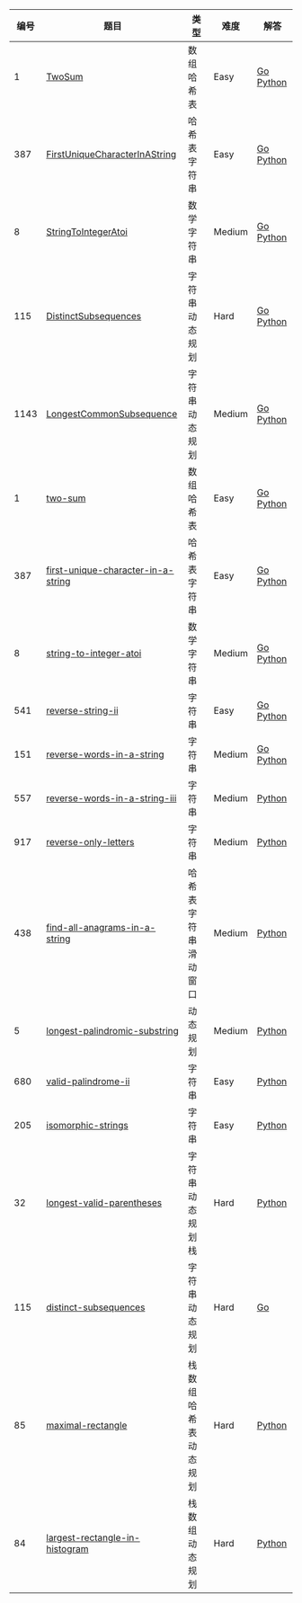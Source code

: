 | 编号 | 题目 | 类型 | 难度 | 解答 | 
| --- | --- | --- |  --- | --- |
| 1 | [TwoSum](https://leetcode-cn.com/problems/two-sum/) | 数组 哈希表| Easy | [Go](algorithm/TwoSum-1.go) [Python](algorithm/LeetCode_1_0041.py) |
| 387 | [FirstUniqueCharacterInAString](https://leetcode-cn.com/problems/first-unique-character-in-a-string/) | 哈希表 字符串| Easy | [Go](algorithm/FirstUniqueCharacterInAString-387.go) [Python](algorithm/LeetCode_387_0041.py) |
| 8 | [StringToIntegerAtoi](https://leetcode-cn.com/problems/string-to-integer-atoi/) | 数学 字符串 | Medium | [Go](algorithm/StringToIntegerAtoi-8.go) [Python](algorithm/LeetCode_8_0041.py) |
| 115 | [DistinctSubsequences](https://leetcode-cn.com/problems/distinct-subsequences) | 字符串 动态规划| Hard | [Go](algorithm/115-DistinctSubsequences.go) [Python](algorithm/115-DistinctSubsequences.go) |
| 1143 | [LongestCommonSubsequence](https://leetcode-cn.com/problems/longest-common-subsequence/) | 字符串 动态规划| Medium | [Go](algorithm/1143-LongestCommonSubsequence.go) [Python](algorithm/LeetCode_1143_0041.py) |
| 1 | [two-sum](https://leetcode-cn.com/problems/two-sum/) | 数组 哈希表| Easy | [Go](algorithm/TwoSum-1.go) [Python](algorithm/LeetCode_1_0041.py) |
| 387 | [first-unique-character-in-a-string](https://leetcode-cn.com/problems/first-unique-character-in-a-string/) | 哈希表 字符串| Easy | [Go](algorithm/FirstUniqueCharacterInAString-387.go) [Python](algorithm/LeetCode_387_0041.py) |
| 8 | [string-to-integer-atoi](https://leetcode-cn.com/problems/string-to-integer-atoi/) | 数学 字符串 | Medium | [Go](algorithm/StringToIntegerAtoi-8.go) [Python](algorithm/LeetCode_8_0041.py) |
| 541 | [reverse-string-ii](https://leetcode.com/problems/reverse-string-ii/) | 字符串 | Easy | [Go](algorithm/ReverseStringIi-541.go) [Python](algorithm/LeetCode_541_0041.py) |
| 151 | [reverse-words-in-a-string](https://leetcode.com/problems/reverse-words-in-a-string/) | 字符串 | Medium | [Go](algorithm/ReverseWordsInAString-151.go) [Python](algorithm/LeetCode_151_0041.py) |
| 557 | [reverse-words-in-a-string-iii](https://leetcode-cn.com/problems/reverse-words-in-a-string-iii/) | 字符串 | Medium |  [Python](algorithm/LeetCode_557_0041.py) |
| 917 | [reverse-only-letters](https://leetcode-cn.com/problems/reverse-only-letters/) | 字符串 | Medium |  [Python](algorithm/LeetCode_917_0041.py) |
| 438 | [find-all-anagrams-in-a-string](https://leetcode-cn.com/problems/find-all-anagrams-in-a-string/) | 哈希表 字符串 滑动窗口 | Medium |  [Python](algorithm/LeetCode_438_0041.py) |
| 5 | [longest-palindromic-substring](https://leetcode-cn.com/problems/longest-palindromic-substring/) | 动态规划 | Medium |  [Python](algorithm/LeetCode_5_0041.py) |
| 680 | [valid-palindrome-ii](https://leetcode-cn.com/problems/valid-palindrome-ii/) | 字符串 | Easy |  [Python](algorithm/LeetCode_680_0041.py) |
| 205 | [isomorphic-strings](https://leetcode-cn.com/problems/isomorphic-strings) | 字符串 | Easy |  [Python](algorithm/LeetCode_205_0041.py) |
| 32 | [longest-valid-parentheses](https://leetcode-cn.com/problems/longest-valid-parentheses/) | 字符串 动态规划 栈 | Hard |  [Python](algorithm/[32]longest-valid-parentheses.py) |
| 115 | [distinct-subsequences](https://leetcode-cn.com/problems/distinct-subsequences/) | 字符串 动态规划 | Hard |  [Go](algorithm/115-DistinctSubsequences.go) |
| 85 | [maximal-rectangle]( https://leetcode-cn.com/problems/maximal-rectangle/) |栈 数组 哈希表 动态规划| Hard |  [Python](algorithm/[85]maximal-rectangle.py) |
| 84 | [largest-rectangle-in-histogram]( https://leetcode-cn.com/problems/largest-rectangle-in-histogram/) |栈 数组 动态规划| Hard |  [Python](algorithm/LeetCode_84_0041.py) |





 

